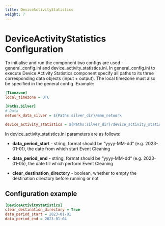 ```yaml
---
title: DeviceActivityStatistics
weight: 7
---
```


# DeviceActivityStatistics Configuration
To initialise and run the component two configs are used - general_config.ini and device_activity_statistics.ini.  In general_config.ini to execute Device Activity Statistics component specify all paths to its three corresponding data objects (input + output). The local timezone must also be specified in the general config. Example: 


```ini
[Timezone]
local_timezone = UTC

[Paths.Silver]
# Data
network_data_silver = ${Paths:silver_dir}/mno_network

device_activity_statistics = ${Paths:silver_dir}/device_activity_statistics
```

In device_activity_statistics.ini parameters are as follows: 

- **data_period_start** - string, format should be “yyyy-MM-dd“ (e.g. 2023-01-01), the date from which start Event Cleaning

- **data_period_end** - string, format should be “yyyy-MM-dd“ (e.g. 2023-01-05), the date till which perform Event Cleaning

- **clear_destination_directory** - boolean, whether to empty the destination directory before running or not


## Configuration example

```ini
[DeviceActivityStatistics]
clear_destination_directory = True
data_period_start = 2023-01-01
data_period_end = 2023-01-04
```

